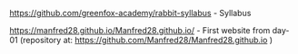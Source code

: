 https://github.com/greenfox-academy/rabbit-syllabus - Syllabus

https://manfred28.github.io/Manfred28.github.io/ - First website from day-01
(repository at: https://github.com/Manfred28/Manfred28.github.io )

